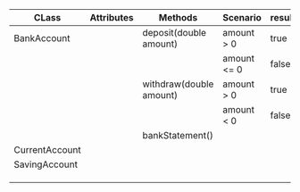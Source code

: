 | CLass          | Attributes | Methods                 | Scenario    | result |     |
|----------------|------------|-------------------------|-------------|--------|-----|
| BankAccount    |            | deposit(double amount)  | amount > 0  | true   |     |
|                |            |                         | amount <= 0 | false  |     |
|                |            | withdraw(double amount) | amount > 0  | true   |     |
|                |            |                         | amount < 0  | false  |     |
|                |            | bankStatement()         |             |        |     |
| CurrentAccount |            |                         |             |        |     |
| SavingAccount  |            |                         |             |        |     |
|                |            |                         |             |        |     |
|                |            |                         |             |        |     |
|                |            |                         |             |        |     |
